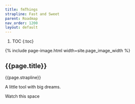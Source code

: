 ```yaml
---
title: fmThings
strapline: Fast and Sweet
parent: Roadmap
nav_order: 1200
layout: default
---
```

1. TOC
{:toc}

{% include page-image.html width=site.page_image_width %}

## {{page.title}}

{{page.strapline}}

A little tool with big dreams.

Watch this space